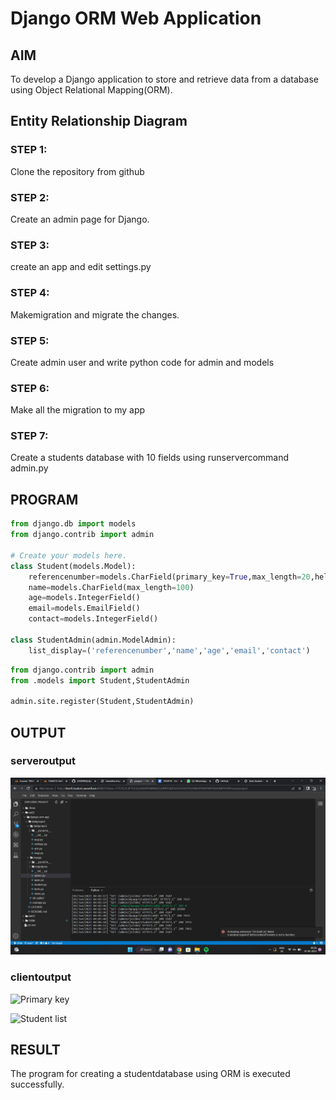 # Django ORM Web Application

## AIM
To develop a Django application to store and retrieve data from a database using Object Relational Mapping(ORM).

## Entity Relationship Diagram



### STEP 1:
   Clone the repository from github

### STEP 2:
   Create an admin page for Django.

### STEP 3:
   create an app and edit settings.py

### STEP 4:
   Makemigration and migrate the changes.

### STEP 5:
   Create admin user and write python code for admin and models

### STEP 6:
   Make all the migration to my app

### STEP 7:
   Create a students database with 10 fields using runservercommand
admin.py


## PROGRAM

```py
from django.db import models
from django.contrib import admin

# Create your models here.
class Student(models.Model):
    referencenumber=models.CharField(primary_key=True,max_length=20,help_text='Employee ID')
    name=models.CharField(max_length=100)
    age=models.IntegerField()
    email=models.EmailField()
    contact=models.IntegerField()

class StudentAdmin(admin.ModelAdmin):
    list_display=('referencenumber','name','age','email','contact')    
```
```py
from django.contrib import admin
from .models import Student,StudentAdmin

admin.site.register(Student,StudentAdmin)
```    

## OUTPUT

### serveroutput

![serveroutput](serveroutput.png)

### clientoutput

![Primary key](https://github.com/22009058/django-orm-app/assets/121917232/d5c6486b-48cb-4afb-b20c-f64e9ecef0e5)

![Student list](https://github.com/22009058/django-orm-app/assets/121917232/7c0a6199-9d62-4a23-be3b-ab0692e80db3)

## RESULT
The program for creating a studentdatabase using ORM is executed successfully.
